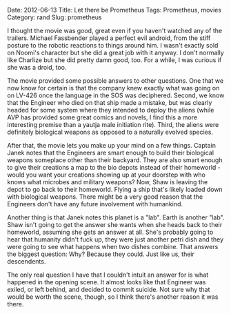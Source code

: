 Date: 2012-06-13
Title: Let there be Prometheus
Tags: Prometheus, movies
Category: rand
Slug: prometheus

I thought the movie was good, great even if you haven't watched any of the trailers. Michael Fassbender played a perfect evil android, from the stiff posture to the robotic reactions to things around him. I wasn't exactly sold on Noomi's character but she did a great job with it anyway. I don't normally like Charlize but she did pretty damn good, too. For a while, I was curious if she was a droid, too.

The movie provided some possible answers to other questions. One that we now know for certain is that the company knew exactly what was going on on LV-426 once the language in the SOS was deciphered. Second, we know that the Engineer who died on that ship made a mistake, but was clearly headed for some system where they intended to deploy the aliens (while AVP has provided some great comics and novels, I find this a more interesting premise than a yautja male initiation rite). Third, the aliens were definitely biological weapons as opposed to a naturally evolved species.

After that, the movie lets you make up your mind on a few things. Captain Janek notes that the Engineers are smart enough to build their biological weapons someplace other than their backyard. They are also smart enough to give their creations a map to the bio depots instead of their homeworld - would you want your creations showing up at your doorstep with who knows what microbes and military weapons? Now, Shaw is leaving the depot to go back to their homeworld. Flying a ship that's likely loaded down with biological weapons. There might be a very good reason that the Engineers don't have any future involvement with humankind.

Another thing is that Janek notes this planet is a "lab". Earth is another "lab". Shaw isn't going to get the answer she wants when she heads back to their homeworld, assuming she gets an answer at all. She's probably going to hear that humanity didn't fuck up, they were just another petri dish and they were going to see what happens when two dishes combine. That answers the biggest question: Why? Because they could. Just like us, their descendents.

The only real question I have that I couldn't intuit an answer for is what happened in the opening scene. It almost looks like that Engineer was exiled, or left behind, and decided to commit suicide. Not sure why that would be worth the scene, though, so I think there's another reason it was there.